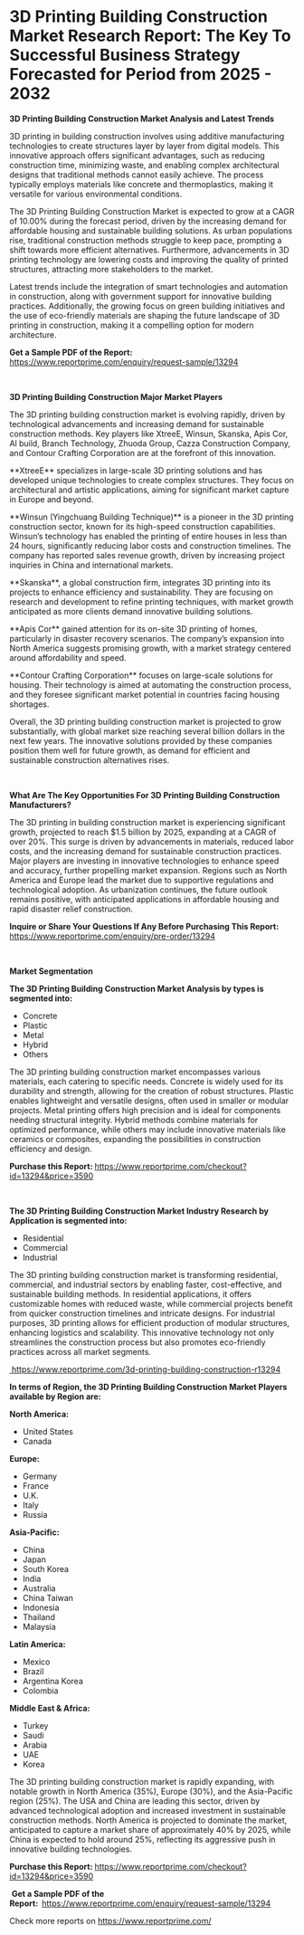 <p><h1>3D Printing Building Construction Market Research Report: The Key To Successful Business Strategy Forecasted for Period from 2025 - 2032</h1></p><p><strong>3D Printing Building Construction Market Analysis and Latest Trends</strong></p>
<p><p>3D printing in building construction involves using additive manufacturing technologies to create structures layer by layer from digital models. This innovative approach offers significant advantages, such as reducing construction time, minimizing waste, and enabling complex architectural designs that traditional methods cannot easily achieve. The process typically employs materials like concrete and thermoplastics, making it versatile for various environmental conditions.</p><p>The 3D Printing Building Construction Market is expected to grow at a CAGR of 10.00% during the forecast period, driven by the increasing demand for affordable housing and sustainable building solutions. As urban populations rise, traditional construction methods struggle to keep pace, prompting a shift towards more efficient alternatives. Furthermore, advancements in 3D printing technology are lowering costs and improving the quality of printed structures, attracting more stakeholders to the market.</p><p>Latest trends include the integration of smart technologies and automation in construction, along with government support for innovative building practices. Additionally, the growing focus on green building initiatives and the use of eco-friendly materials are shaping the future landscape of 3D printing in construction, making it a compelling option for modern architecture.</p></p>
<p><strong>Get a Sample PDF of the Report:&nbsp;</strong> <a href="https://www.reportprime.com/enquiry/request-sample/13294?utm_campaign=2468&utm_medium=2&utm_source=Github&utm_content=ia&utm_term=20032025&utm_id=3d-printing-building-construction">https://www.reportprime.com/enquiry/request-sample/13294</a></p>
<p>&nbsp;</p>
<p><strong>3D Printing Building Construction Major Market Players</strong></p>
<p><p>The 3D printing building construction market is evolving rapidly, driven by technological advancements and increasing demand for sustainable construction methods. Key players like XtreeE, Winsun, Skanska, Apis Cor, Al build, Branch Technology, Zhuoda Group, Cazza Construction Company, and Contour Crafting Corporation are at the forefront of this innovation.</p><p>**XtreeE** specializes in large-scale 3D printing solutions and has developed unique technologies to create complex structures. They focus on architectural and artistic applications, aiming for significant market capture in Europe and beyond.</p><p>**Winsun (Yingchuang Building Technique)** is a pioneer in the 3D printing construction sector, known for its high-speed construction capabilities. Winsun’s technology has enabled the printing of entire houses in less than 24 hours, significantly reducing labor costs and construction timelines. The company has reported sales revenue growth, driven by increasing project inquiries in China and international markets.</p><p>**Skanska**, a global construction firm, integrates 3D printing into its projects to enhance efficiency and sustainability. They are focusing on research and development to refine printing techniques, with market growth anticipated as more clients demand innovative building solutions.</p><p>**Apis Cor** gained attention for its on-site 3D printing of homes, particularly in disaster recovery scenarios. The company’s expansion into North America suggests promising growth, with a market strategy centered around affordability and speed.</p><p>**Contour Crafting Corporation** focuses on large-scale solutions for housing. Their technology is aimed at automating the construction process, and they foresee significant market potential in countries facing housing shortages.</p><p>Overall, the 3D printing building construction market is projected to grow substantially, with global market size reaching several billion dollars in the next few years. The innovative solutions provided by these companies position them well for future growth, as demand for efficient and sustainable construction alternatives rises.</p></p>
<p>&nbsp;</p>
<p><strong>What Are The Key Opportunities For 3D Printing Building Construction Manufacturers?</strong></p>
<p><p>The 3D printing in building construction market is experiencing significant growth, projected to reach $1.5 billion by 2025, expanding at a CAGR of over 20%. This surge is driven by advancements in materials, reduced labor costs, and the increasing demand for sustainable construction practices. Major players are investing in innovative technologies to enhance speed and accuracy, further propelling market expansion. Regions such as North America and Europe lead the market due to supportive regulations and technological adoption. As urbanization continues, the future outlook remains positive, with anticipated applications in affordable housing and rapid disaster relief construction.</p></p>
<p><strong>Inquire or Share Your Questions If Any Before Purchasing This Report:</strong> <a href="https://www.reportprime.com/enquiry/pre-order/13294?utm_campaign=2468&utm_medium=2&utm_source=Github&utm_content=ia&utm_term=20032025&utm_id=3d-printing-building-construction">https://www.reportprime.com/enquiry/pre-order/13294</a></p>
<p>&nbsp;</p>
<p><strong>Market Segmentation</strong></p>
<p><strong>The 3D Printing Building Construction Market Analysis by types is segmented into:</strong></p>
<p><ul><li>Concrete</li><li>Plastic</li><li>Metal</li><li>Hybrid</li><li>Others</li></ul></p>
<p><p>The 3D printing building construction market encompasses various materials, each catering to specific needs. Concrete is widely used for its durability and strength, allowing for the creation of robust structures. Plastic enables lightweight and versatile designs, often used in smaller or modular projects. Metal printing offers high precision and is ideal for components needing structural integrity. Hybrid methods combine materials for optimized performance, while others may include innovative materials like ceramics or composites, expanding the possibilities in construction efficiency and design.</p></p>
<p><strong>Purchase this Report:&nbsp;</strong><a href="https://www.reportprime.com/checkout?id=13294&price=3590&utm_campaign=2468&utm_medium=2&utm_source=Github&utm_content=ia&utm_term=20032025&utm_id=3d-printing-building-construction">https://www.reportprime.com/checkout?id=13294&price=3590</a></p>
<p>&nbsp;</p>
<p><strong>The 3D Printing Building Construction Market Industry Research by Application is segmented into:</strong></p>
<p><ul><li>Residential</li><li>Commercial</li><li>Industrial</li></ul></p>
<p><p>The 3D printing building construction market is transforming residential, commercial, and industrial sectors by enabling faster, cost-effective, and sustainable building methods. In residential applications, it offers customizable homes with reduced waste, while commercial projects benefit from quicker construction timelines and intricate designs. For industrial purposes, 3D printing allows for efficient production of modular structures, enhancing logistics and scalability. This innovative technology not only streamlines the construction process but also promotes eco-friendly practices across all market segments.</p></p>
<p><a href="https://www.reportprime.com/3d-printing-building-construction-r13294?utm_campaign=2468&utm_medium=2&utm_source=Github&utm_content=ia&utm_term=20032025&utm_id=3d-printing-building-construction">&nbsp;https://www.reportprime.com/3d-printing-building-construction-r13294</a></p>
<p><strong>In terms of Region, the 3D Printing Building Construction Market Players available by Region are:</strong></p>
<p>
    <p> <strong> North America: </strong>
        <ul>
            <li>United States</li>
            <li>Canada</li>
        </ul>
        </p> 
    <p> <strong> Europe: </strong>
        <ul>
            <li>Germany</li>
            <li>France</li>
            <li>U.K.</li>
            <li>Italy</li>
            <li>Russia</li>
        </ul>
        </p> 
    <p> <strong> Asia-Pacific: </strong>
        <ul>
            <li>China</li>
            <li>Japan</li>
            <li>South Korea</li>
            <li>India</li>
            <li>Australia</li>
            <li>China Taiwan</li>
            <li>Indonesia</li>
            <li>Thailand</li>
            <li>Malaysia</li>
        </ul>
        </p> 
    <p> <strong> Latin America: </strong>
        <ul>
            <li>Mexico</li>
            <li>Brazil</li>
            <li>Argentina Korea</li>
            <li>Colombia</li>
        </ul>
        </p> 
    <p> <strong> Middle East & Africa: </strong>
        <ul>
            <li>Turkey</li>
            <li>Saudi</li>
            <li>Arabia</li>
            <li>UAE</li>
            <li>Korea</li>
        </ul>
    </p>
    </p>
<p><p>The 3D printing building construction market is rapidly expanding, with notable growth in North America (35%), Europe (30%), and the Asia-Pacific region (25%). The USA and China are leading this sector, driven by advanced technological adoption and increased investment in sustainable construction methods. North America is projected to dominate the market, anticipated to capture a market share of approximately 40% by 2025, while China is expected to hold around 25%, reflecting its aggressive push in innovative building technologies.</p></p>
<p><strong>Purchase this Report: </strong><a href="https://www.reportprime.com/checkout?id=13294&price=3590&utm_campaign=2468&utm_medium=2&utm_source=Github&utm_content=ia&utm_term=20032025&utm_id=3d-printing-building-construction">https://www.reportprime.com/checkout?id=13294&price=3590</a></p>
<p>&nbsp;<strong>Get a Sample PDF of the Report:&nbsp;&nbsp;</strong><a href="https://www.reportprime.com/enquiry/request-sample/13294?utm_campaign=2468&utm_medium=2&utm_source=Github&utm_content=ia&utm_term=20032025&utm_id=3d-printing-building-construction">https://www.reportprime.com/enquiry/request-sample/13294</a></p>
<p><strong></strong></p>
<p>Check more reports on <a href="https://www.reportprime.com/?utm_campaign=2468&utm_medium=2&utm_source=Github&utm_content=ia&utm_term=20032025&utm_id=3d-printing-building-construction">https://www.reportprime.com/</a></p>
